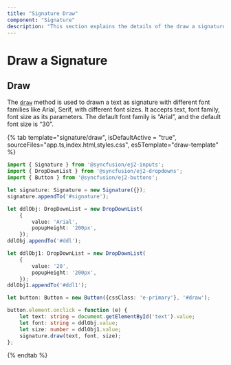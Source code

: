 ```yaml
---
title: "Signature Draw"
component: "Signature"
description: "This section explains the details of the draw a signature of the signature control."
---
```


# Draw a Signature

## Draw

The [`draw`](https://ej2.syncfusion.com/documentation/api/signature/#draw) method is used to drawn a text as signature with different font families like Arial, Serif, with different font sizes. It accepts text, font family, font size as its parameters. The default font family is “Arial”, and the default font size is “30”.

{% tab template="signature/draw", isDefaultActive = "true", sourceFiles="app.ts,index.html,styles.css", es5Template="draw-template" %}

```typescript
import { Signature } from '@syncfusion/ej2-inputs';
import { DropDownList } from '@syncfusion/ej2-dropdowns';
import { Button } from '@syncfusion/ej2-buttons';

let signature: Signature = new Signature({});
signature.appendTo('#signature');

let ddlObj: DropDownList = new DropDownList(
    {
        value: 'Arial',
        popupHeight: '200px',
    });
ddlObj.appendTo('#ddl');

let ddlObj1: DropDownList = new DropDownList(
    {
        value: '20',
        popupHeight: '200px',
    });
ddlObj1.appendTo('#ddl1');

let button: Button = new Button({cssClass: 'e-primary'}, '#draw');

button.element.onclick = function (e) {
    let text: string = document.getElementById('text').value;
    let font: string = ddlObj.value;
    let size: number = ddlObj1.value;
    signature.draw(text, font, size);
};

```

{% endtab %}
